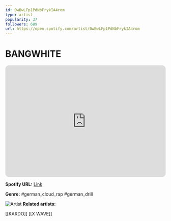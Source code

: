 ```yaml
---
id: 0wBwLFp1PdNbFrykIA4rom
type: artist
popularity: 37
followers: 689
url: https://open.spotify.com/artist/0wBwLFp1PdNbFrykIA4rom
---
```

# BANGWHITE

<iframe style="border-radius:12px" src="https://open.spotify.com/embed/artist/0wBwLFp1PdNbFrykIA4rom" width="100%" height="352" frameBorder="0" allowfullscreen="" allow="autoplay; clipboard-write; encrypted-media; fullscreen; picture-in-picture" loading="lazy"></iframe>

**Spotify URL:** [Link](https://open.spotify.com/artist/0wBwLFp1PdNbFrykIA4rom)

**Genre:**  #german_cloud_rap #german_drill

![Artist](https://i.scdn.co/image/ab6761610000e5ebbd2ca4d73b53ec759530867f)
**Related artists:**

[[KARDO]]
[[X WAVE]]
